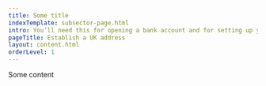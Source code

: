 ```yaml
---
title: Some title
indexTemplate: subsector-page.html
intro: You’ll need this for opening a bank account and for setting up your business.
pageTitle: Establish a UK address
layout: content.html
orderLevel: 1
---
```


Some content